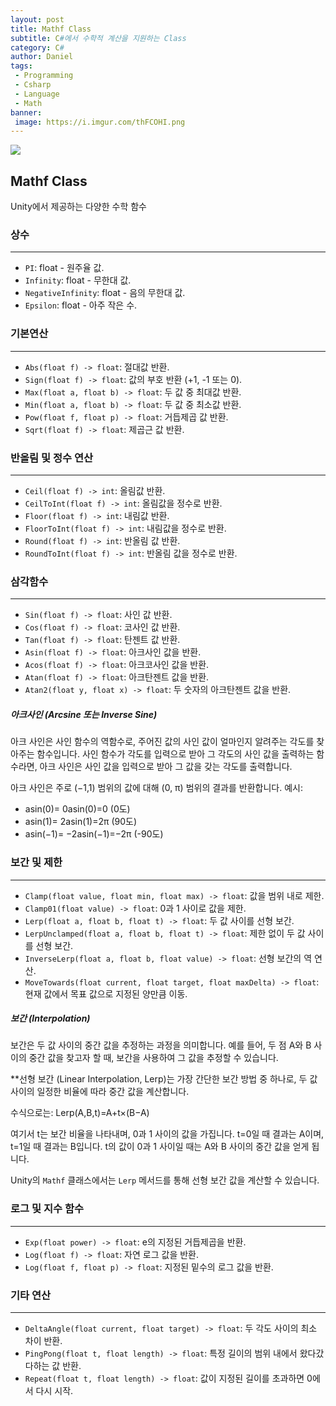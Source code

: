 ```yaml
---
layout: post
title: Mathf Class
subtitle: C#에서 수학적 계산을 지원하는 Class
category: C#
author: Daniel
tags: 
 - Programming
 - Csharp
 - Language
 - Math
banner:
 image: https://i.imgur.com/thFCOHI.png
---
```


![](https://i.imgur.com/thFCOHI.png)

Mathf Class 
--

Unity에서 제공하는 다양한 수학 함수

###  상수
---
- `PI`: float - 원주율 값.
- `Infinity`: float - 무한대 값.
- `NegativeInfinity`: float - 음의 무한대 값.
- `Epsilon`: float - 아주 작은 수.

### 기본연산
---
- `Abs(float f) -> float`: 절대값 반환.
- `Sign(float f) -> float`: 값의 부호 반환 (+1, -1 또는 0).
- `Max(float a, float b) -> float`: 두 값 중 최대값 반환.
- `Min(float a, float b) -> float`: 두 값 중 최소값 반환.
- `Pow(float f, float p) -> float`: 거듭제곱 값 반환.
- `Sqrt(float f) -> float`: 제곱근 값 반환.

### 반올림 및 정수 연산
---
- `Ceil(float f) -> int`: 올림값 반환.
- `CeilToInt(float f) -> int`: 올림값을 정수로 반환.
- `Floor(float f) -> int`: 내림값 반환.
- `FloorToInt(float f) -> int`: 내림값을 정수로 반환.
- `Round(float f) -> int`: 반올림 값 반환.
- `RoundToInt(float f) -> int`: 반올림 값을 정수로 반환.

### 삼각함수
---
- `Sin(float f) -> float`: 사인 값 반환.
- `Cos(float f) -> float`: 코사인 값 반환.
- `Tan(float f) -> float`: 탄젠트 값 반환.
- `Asin(float f) -> float`: 아크사인 값을 반환.
- `Acos(float f) -> float`: 아크코사인 값을 반환.
- `Atan(float f) -> float`: 아크탄젠트 값을 반환.
- `Atan2(float y, float x) -> float`: 두 숫자의 아크탄젠트 값을 반환.

##### 아크사인 (Arcsine 또는 Inverse Sine)

아크 사인은 사인 함수의 역함수로, 주어진 값의 사인 값이 얼마인지 알려주는 각도를 찾아주는 함수입니다. 사인 함수가 각도를 입력으로 받아 그 각도의 사인 값을 출력하는 함수라면, 아크 사인은 사인 값을 입력으로 받아 그 값을 갖는 각도를 출력합니다.

아크 사인은 주로 (−1,1) 범위의 값에 대해 (0, π) 범위의 결과를 반환합니다. 
예시:
- asin(0)= 0asin(0)=0 (0도)
- asin(1)= 2asin(1)=2π​ (90도)
- asin(−1)= −2asin(−1)=−2π​ (-90도)


### 보간 및 제한
---
- `Clamp(float value, float min, float max) -> float`: 값을 범위 내로 제한.
- `Clamp01(float value) -> float`: 0과 1 사이로 값을 제한.
- `Lerp(float a, float b, float t) -> float`: 두 값 사이를 선형 보간.
- `LerpUnclamped(float a, float b, float t) -> float`: 제한 없이 두 값 사이를 선형 보간.
- `InverseLerp(float a, float b, float value) -> float`: 선형 보간의 역 연산.
- `MoveTowards(float current, float target, float maxDelta) -> float`: 
  현재 값에서 목표 값으로 지정된 양만큼 이동.

##### 보간 (Interpolation)

보간은 두 값 사이의 중간 값을 추정하는 과정을 의미합니다. 예를 들어, 두 점 A와 B 사이의 중간 값을 찾고자 할 때, 보간을 사용하여 그 값을 추정할 수 있습니다.

**선형 보간 (Linear Interpolation, Lerp)는 가장 간단한 보간 방법 중 하나로, 두 값 사이의 일정한 비율에 따라 중간 값을 계산합니다. 

수식으로는: Lerp(A,B,t)=A+t×(B−A)

여기서 t는 보간 비율을 나타내며, 0과 1 사이의 값을 가집니다. t=0일 때 결과는 A이며, 
t=1일 때 결과는 B입니다. t의 값이 0과 1 사이일 때는 A와 B 사이의 중간 값을 얻게 됩니다.

Unity의 `Mathf` 클래스에서는 `Lerp` 메서드를 통해 선형 보간 값을 계산할 수 있습니다.

### 로그 및 지수 함수
---
- `Exp(float power) -> float`: e의 지정된 거듭제곱을 반환.
- `Log(float f) -> float`: 자연 로그 값을 반환.
- `Log(float f, float p) -> float`: 지정된 밑수의 로그 값을 반환.

### 기타 연산
---
- `DeltaAngle(float current, float target) -> float`: 두 각도 사이의 최소 차이 반환.
- `PingPong(float t, float length) -> float`: 특정 길이의 범위 내에서 왔다갔다하는 값 반환.
- `Repeat(float t, float length) -> float`: 값이 지정된 길이를 초과하면 0에서 다시 시작.